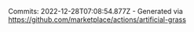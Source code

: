 Commits: 2022-12-28T07:08:54.877Z - Generated via https://github.com/marketplace/actions/artificial-grass
<br>
